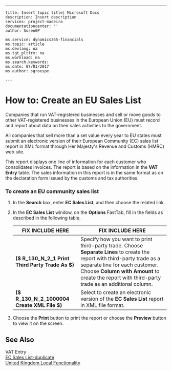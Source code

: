 ---
    title: Insert topic title| Microsoft Docs
    description: Insert description
    services: project-madeira
    documentationcenter: ''
    author: SorenGP

    ms.service: dynamics365-financials
    ms.topic: article
    ms.devlang: na
    ms.tgt_pltfrm: na
    ms.workload: na
    ms.search.keywords:
    ms.date: 07/01/2017
    ms.author: sgroespe

    ---
# How to: Create an EU Sales List
Companies that run VAT-registered businesses and sell or move goods to other VAT-registered businesses in the European Union \(EU\) must record and report about data on their sales activities to the government.  
  
 All companies that sell more than a set value every year to EU states must submit an electronic version of their European Community \(EC\) sales list report in XML format through Her Majesty's Revenue and Customs \(HMRC\) web site.  
  
 This report displays one line of information for each customer who consolidates invoices. The report is based on the information in the **VAT Entry** table. The sales information in this report is in the same format as on the declaration form issued by the customs and tax authorities.  
  
### To create an EU community sales list  
  
1.  In the **Search** box, enter **EC Sales List**, and then choose the related link.  
  
2.  In the **EC Sales List** window, on the **Options** FastTab, fill in the fields as described in the following table.  
  
    |FIX INCLUDE HERE<!--[!INCLUDE[bp_tablefield](../../ApplicationDesign/includes/bp_tablefield_md.md)] -->|FIX INCLUDE HERE<!--[!INCLUDE[bp_tabledescription](../../ApplicationDesign/includes/bp_tabledescription_md.md)] -->|  
    |---------------------------------|---------------------------------------|  
    |**\($ R\_130\_N\_2\_1 Print Third Party Trade As $\)**|Specify how you want to print third-party trade. Choose **Separate Lines** to create the report with third-party trade as a separate line for each customer. Choose **Column with Amount** to create the report with third-party trade as an additional column.|  
    |**\($ R\_130\_N\_2\_1000004 Create XML File $\)**|Select to create an electronic version of the **EC Sales List** report in XML file format.|  
  
3.  Choose the **Print** button to print the report or choose the **Preview** button to view it on the screen.  
  
## See Also  
 VAT Entry   
 [EC Sales List-duplicate](../Topic/\($%20R_130%20EC%20Sales%20List%20$\)-duplicate.md)   
 [United Kingdom Local Functionality](../../LocalFunctionalityForMicrosoftDynamicsNav2016/UnitedKingdom/united-kingdom-local-functionality.md)